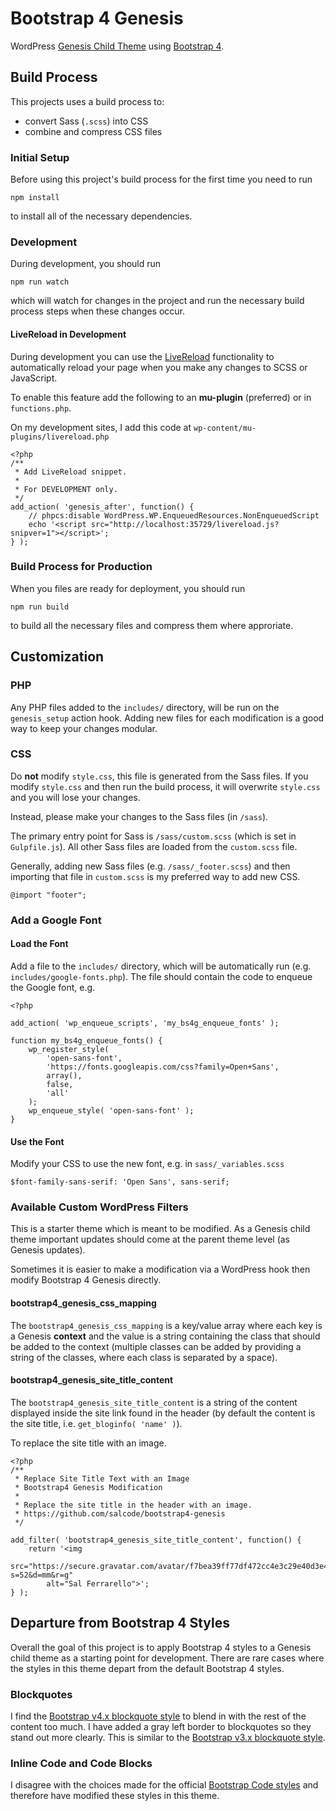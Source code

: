 Bootstrap 4 Genesis
===================

WordPress [Genesis Child Theme](https://my.studiopress.com/themes/genesis/) using [Bootstrap 4](https://getbootstrap.com/docs/4.1/getting-started/introduction/).


## Build Process

This projects uses a build process to:

- convert Sass (`.scss`) into CSS
- combine and compress CSS files

### Initial Setup

Before using this project's build process for the first time you need to run

```
npm install
```

to install all of the necessary dependencies.

### Development

During development, you should run

```
npm run watch
```

which will watch for changes in the project and run the necessary build process steps when these changes occur.

#### LiveReload in Development

During development you can use the [LiveReload](http://livereload.com/) functionality to automatically reload your page when you make any changes to SCSS or JavaScript.

To enable this feature add the following to an **mu-plugin** (preferred) or in `functions.php`.

On my development sites, I add this code at `wp-content/mu-plugins/livereload.php`

```
<?php
/**
 * Add LiveReload snippet.
 *
 * For DEVELOPMENT only.
 */
add_action( 'genesis_after', function() {
	// phpcs:disable WordPress.WP.EnqueuedResources.NonEnqueuedScript
	echo '<script src="http://localhost:35729/livereload.js?snipver=1"></script>';
} );
```

### Build Process for Production

When you files are ready for deployment, you should run

```
npm run build
```

to build all the necessary files and compress them where approriate.

## Customization

### PHP

Any PHP files added to the `includes/` directory, will be run on the `genesis_setup` action hook. Adding new files for each modification is a good way to keep your changes modular.

### CSS

Do **not** modify `style.css`, this file is generated from the Sass files.
If you modify `style.css` and then run the build process, it will overwrite
`style.css` and you will lose your changes.

Instead, please make your changes to the Sass files (in `/sass`).

The primary entry point for Sass is `/sass/custom.scss` (which is set in
`Gulpfile.js`). All other Sass files are loaded from the `custom.scss` file.

Generally, adding new Sass files (e.g. `/sass/_footer.scss`) and then importing
that file in `custom.scss` is my preferred way to add new CSS.

```
@import "footer";
```

### Add a Google Font

#### Load the Font

Add a file to the `includes/` directory, which will be automatically run (e.g. `includes/google-fonts.php`). The file should contain the code to enqueue the Google font, e.g.

```
<?php

add_action( 'wp_enqueue_scripts', 'my_bs4g_enqueue_fonts' );

function my_bs4g_enqueue_fonts() {
	wp_register_style(
		'open-sans-font',
		'https://fonts.googleapis.com/css?family=Open+Sans',
		array(),
		false,
		'all'
	);
	wp_enqueue_style( 'open-sans-font' );
}
```

#### Use the Font

Modify your CSS to use the new font, e.g. in `sass/_variables.scss`

```
$font-family-sans-serif: 'Open Sans', sans-serif;
```

### Available Custom WordPress Filters

This is a starter theme which is meant to be modified.  As a Genesis child theme important updates should come at the parent theme level (as Genesis updates).

Sometimes it is easier to make a modification via a WordPress hook then
modify Bootstrap 4 Genesis directly.

#### bootstrap4_genesis_css_mapping

The `bootstrap4_genesis_css_mapping` is a key/value array where each key is a Genesis **context** and the value is a string containing the class that should be added to the context (multiple classes can be added by providing a string of the classes, where each class is separated by a space).

#### bootstrap4_genesis_site_title_content

The `bootstrap4_genesis_site_title_content` is a string of the content displayed inside the site link found in the header (by default the content is the site title, i.e. `get_bloginfo( 'name' )`).

To replace the site title with an image.

```
<?php
/**
 * Replace Site Title Text with an Image
 * Bootstrap4 Genesis Modification
 *
 * Replace the site title in the header with an image.
 * https://github.com/salcode/bootstrap4-genesis
 */

add_filter( 'bootstrap4_genesis_site_title_content', function() {
	return '<img
		src="https://secure.gravatar.com/avatar/f7bea39ff77df472cc4e3c29e40d3e46?s=52&d=mm&r=g"
		alt="Sal Ferrarello">';
} );
```

## Departure from Bootstrap 4 Styles

Overall the goal of this project is to apply Bootstrap 4 styles to a Genesis child theme as a starting point for development. There are rare cases where the styles in this theme depart from the default Bootstrap 4 styles.

### Blockquotes

I find the [Bootstrap v4.x blockquote style](https://getbootstrap.com/docs/4.0/content/typography/#blockquotes) to blend in with the rest of the content too much. I have added a gray left border to blockquotes so they stand out more clearly. This is similar to the [Bootstrap v3.x blockquote style](https://getbootstrap.com/docs/3.3/css/#type-blockquotes).

### Inline Code and Code Blocks

I disagree with the choices made for the official [Bootstrap Code styles](https://getbootstrap.com/docs/4.2/content/code/) and therefore have modified these styles in this theme.
